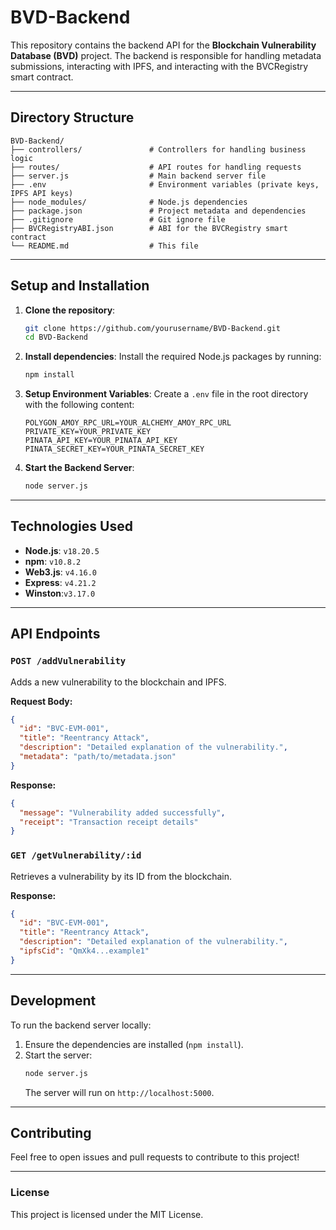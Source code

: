 
# BVD-Backend

This repository contains the backend API for the **Blockchain Vulnerability Database (BVD)** project. The backend is responsible for handling metadata submissions, interacting with IPFS, and interacting with the BVCRegistry smart contract.

---

## **Directory Structure**

```plaintext
BVD-Backend/
├── controllers/               # Controllers for handling business logic
├── routes/                    # API routes for handling requests
├── server.js                  # Main backend server file
├── .env                       # Environment variables (private keys, IPFS API keys)
├── node_modules/              # Node.js dependencies
├── package.json               # Project metadata and dependencies
├── .gitignore                 # Git ignore file
├── BVCRegistryABI.json        # ABI for the BVCRegistry smart contract
└── README.md                  # This file
```

---

## **Setup and Installation**

1. **Clone the repository**:
   ```bash
   git clone https://github.com/yourusername/BVD-Backend.git
   cd BVD-Backend
   ```

2. **Install dependencies**:
   Install the required Node.js packages by running:
   ```bash
   npm install
   ```

3. **Setup Environment Variables**:
   Create a `.env` file in the root directory with the following content:
   ```plaintext
   POLYGON_AMOY_RPC_URL=YOUR_ALCHEMY_AMOY_RPC_URL
   PRIVATE_KEY=YOUR_PRIVATE_KEY
   PINATA_API_KEY=YOUR_PINATA_API_KEY
   PINATA_SECRET_KEY=YOUR_PINATA_SECRET_KEY
   ```

4. **Start the Backend Server**:
   ```bash
   node server.js
   ```

---

## **Technologies Used**

- **Node.js**: `v18.20.5`
- **npm**: `v10.8.2`
- **Web3.js**: `v4.16.0`
- **Express**: `v4.21.2`
- **Winston**:`v3.17.0`

---

## **API Endpoints**

### `POST /addVulnerability`

Adds a new vulnerability to the blockchain and IPFS.

**Request Body:**
```json
{
  "id": "BVC-EVM-001",
  "title": "Reentrancy Attack",
  "description": "Detailed explanation of the vulnerability.",
  "metadata": "path/to/metadata.json"
}
```

**Response:**
```json
{
  "message": "Vulnerability added successfully",
  "receipt": "Transaction receipt details"
}
```

### `GET /getVulnerability/:id`

Retrieves a vulnerability by its ID from the blockchain.

**Response:**
```json
{
  "id": "BVC-EVM-001",
  "title": "Reentrancy Attack",
  "description": "Detailed explanation of the vulnerability.",
  "ipfsCid": "QmXk4...example1"
}
```

---

## **Development**

To run the backend server locally:

1. Ensure the dependencies are installed (`npm install`).
2. Start the server:
   ```bash
   node server.js
   ```
   The server will run on `http://localhost:5000`.

---

## **Contributing**

Feel free to open issues and pull requests to contribute to this project!

---

### **License**

This project is licensed under the MIT License.
